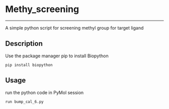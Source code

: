 # Methy_screening
----
A simple python script for screening methyl group for target ligand

## Description

Use the package manager pip to install Biopython

`pip install biopython`


## Usage
run the python code in PyMol session

```python
run bump_cal_6.py
```
